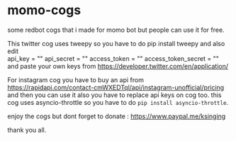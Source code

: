 # momo-cogs
some redbot cogs that i made for momo bot but people can use it for free.



This twitter cog uses tweepy so you have to do pip install tweepy and also edit         
        api_key = ""
        api_secret = ""
        access_token = ""
        access_token_secret = ""
 and paste your own keys from https://developer.twitter.com/en/application/

For instagram cog you have to buy an api from https://rapidapi.com/contact-cmWXEDTql/api/instagram-unofficial/pricing and then you can use it also you have to replace api keys on cog too. this cog uses asyncio-throttle so you have to do `pip install asyncio-throttle`.

enjoy the cogs but dont forget to donate : https://www.paypal.me/ksinging 

thank you all.
